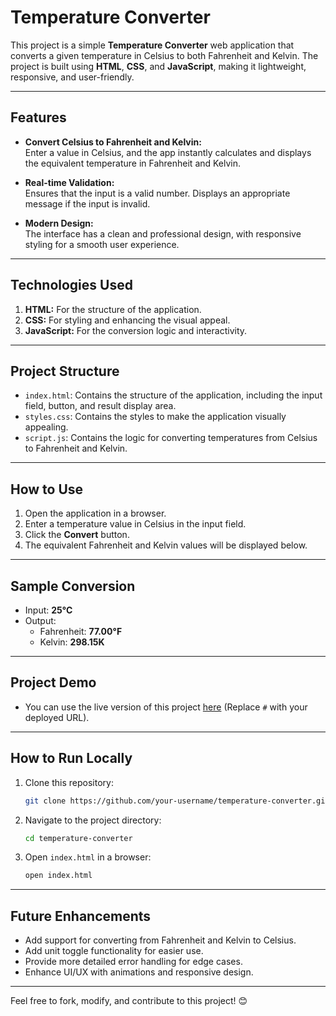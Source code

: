 # Temperature Converter

This project is a simple **Temperature Converter** web application that converts a given temperature in Celsius to both Fahrenheit and Kelvin. The project is built using **HTML**, **CSS**, and **JavaScript**, making it lightweight, responsive, and user-friendly.

---

## Features
- **Convert Celsius to Fahrenheit and Kelvin:**  
  Enter a value in Celsius, and the app instantly calculates and displays the equivalent temperature in Fahrenheit and Kelvin.
  
- **Real-time Validation:**  
  Ensures that the input is a valid number. Displays an appropriate message if the input is invalid.

- **Modern Design:**  
  The interface has a clean and professional design, with responsive styling for a smooth user experience.

---

## Technologies Used
1. **HTML:** For the structure of the application.
2. **CSS:** For styling and enhancing the visual appeal.
3. **JavaScript:** For the conversion logic and interactivity.

---

## Project Structure
- `index.html`: Contains the structure of the application, including the input field, button, and result display area.
- `styles.css`: Contains the styles to make the application visually appealing.
- `script.js`: Contains the logic for converting temperatures from Celsius to Fahrenheit and Kelvin.

---

## How to Use
1. Open the application in a browser.
2. Enter a temperature value in Celsius in the input field.
3. Click the **Convert** button.
4. The equivalent Fahrenheit and Kelvin values will be displayed below.

---

## Sample Conversion
- Input: **25°C**
- Output:  
  - Fahrenheit: **77.00°F**  
  - Kelvin: **298.15K**

---

## Project Demo
- You can use the live version of this project [here](#) (Replace `#` with your deployed URL).

---

## How to Run Locally
1. Clone this repository:
   ```bash
   git clone https://github.com/your-username/temperature-converter.git
   ```
2. Navigate to the project directory:
   ```bash
   cd temperature-converter
   ```
3. Open `index.html` in a browser:
   ```bash
   open index.html
   ```

---

## Future Enhancements
- Add support for converting from Fahrenheit and Kelvin to Celsius.
- Add unit toggle functionality for easier use.
- Provide more detailed error handling for edge cases.
- Enhance UI/UX with animations and responsive design.

---

Feel free to fork, modify, and contribute to this project! 😊
